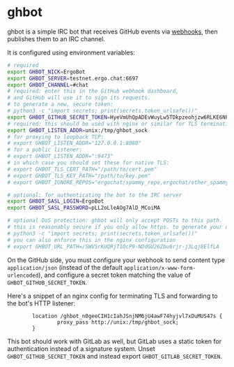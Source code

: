 ghbot
=====

ghbot is a simple IRC bot that receives GitHub events via [webhooks](https://docs.github.com/en/developers/webhooks-and-events/webhooks), then publishes them to an IRC channel.

It is configured using environment variables:

```bash
# required
export GHBOT_NICK=ErgoBot
export GHBOT_SERVER=testnet.ergo.chat:6697
export GHBOT_CHANNEL=#chat
# required: enter this in the GitHub webhook dashboard,
# and GitHub will use it to sign its requests.
# to generate a new, secure token:
# python3 -c "import secrets; print(secrets.token_urlsafe())"
export GHBOT_GITHUB_SECRET_TOKEN=HyeVmUhQpADEvWuyLw5TDkpzeohjzw6RLKE6NPveuCk
# required: this should be used with nginx or similar for TLS termination:
export GHBOT_LISTEN_ADDR=unix:/tmp/ghbot_sock
# for proxying to loopback TCP:
# export GHBOT_LISTEN_ADDR="127.0.0.1:8080"
# for a public listener:
# export GHBOT_LISTEN_ADDR=":9473"
# in which case you should set these for native TLS:
# export GHBOT_TLS_CERT_PATH="/path/to/cert.pem"
# export GHBOT_TLS_KEY_PATH="/path/to/key.pem"
# export GHBOT_IGNORE_REPOS="ergochat/spammy_repo,ergochat/other_spammy_repo"

# optional: for authenticating the bot to the IRC server
export GHBOT_SASL_LOGIN=ErgoBot
export GHBOT_SASL_PASSWORD=pLL2oLleAOg7AlD_MCoiMA

# optional DoS protection: ghbot will only accept POSTs to this path.
# this is reasonably secure if you only allow https. to generate your own:
# python3 -c "import secrets; print(secrets.token_urlsafe())"
# you can also enforce this in the nginx configuration
# export GHBOT_URL_PATH=/SWVSrKUQRjT1OcP9-NDdGU26Zbu6rjr-j3Lqj8ElfLA
```

On the GitHub side, you must configure your webhook to send content type `application/json` (instead of the default `application/x-www-form-urlencoded`), and configure a secret token matching the value of `GHBOT_GITHUB_SECRET_TOKEN`.

Here's a snippet of an nginx config for terminating TLS and forwarding to the bot's HTTP listener:

```nginx
        location /ghbot_n0geeCIH1cIahJSnjNM6jU4awF74hyjvl7xDuMUS47s {
                proxy_pass http://unix:/tmp/ghbot_sock;
        }
```

This bot should work with GitLab as well, but GitLab uses a static token for authentication instead of a signature system. Unset `GHBOT_GITHUB_SECRET_TOKEN` and instead export `GHBOT_GITLAB_SECRET_TOKEN`.
